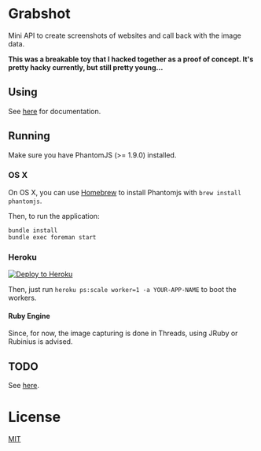 # Grabshot

Mini API to create screenshots of websites and call back with the image data.

**This was a breakable toy that I hacked together as a proof of concept. It's pretty hacky currently, but still pretty young...**

## Using

See [here](http://grabshot.herokuapp.com/#docs) for documentation.

## Running

Make sure you have PhantomJS (>= 1.9.0) installed.

### OS X

On OS X, you can use [Homebrew](https://github.com/mxcl/homebrew) to
install Phantomjs with `brew install phantomjs`.

Then, to run the application:

    bundle install
    bundle exec foreman start

### Heroku

[![Deploy to Heroku](https://www.herokucdn.com/deploy/button.png)](https://heroku.com/deploy)

Then, just run `heroku ps:scale worker=1 -a YOUR-APP-NAME` to boot the workers.

#### Ruby Engine

Since, for now, the image capturing is done in Threads, using JRuby or
Rubinius is advised.

## TODO

See [here](https://trello.com/board/grabshot/516df20a8e01421844001ad0).

# License

[MIT](http://bjeanes.mit-license.org/)
